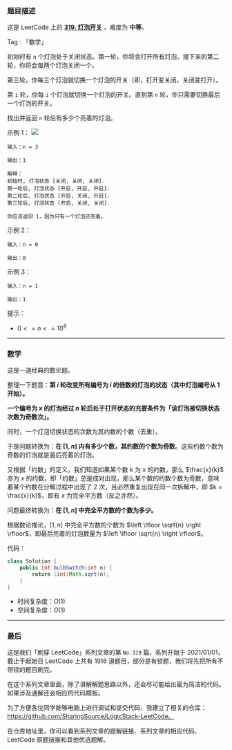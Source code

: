 ### 题目描述

这是 LeetCode 上的 **[319. 灯泡开关](https://leetcode-cn.com/problems/bulb-switcher/solution/gong-shui-san-xie-jing-dian-shu-lun-tui-upnnb/)** ，难度为 **中等**。

Tag : 「数学」



初始时有 `n` 个灯泡处于关闭状态。第一轮，你将会打开所有灯泡。接下来的第二轮，你将会每两个灯泡关闭一个。

第三轮，你每三个灯泡就切换一个灯泡的开关（即，打开变关闭，关闭变打开）。

第 `i` 轮，你每 `i` 个灯泡就切换一个灯泡的开关。直到第 `n` 轮，你只需要切换最后一个灯泡的开关。

找出并返回 `n` 轮后有多少个亮着的灯泡。

示例 1：
![](https://assets.leetcode.com/uploads/2020/11/05/bulb.jpg)
```
输入：n = 3

输出：1 

解释：
初始时, 灯泡状态 [关闭, 关闭, 关闭].
第一轮后, 灯泡状态 [开启, 开启, 开启].
第二轮后, 灯泡状态 [开启, 关闭, 开启].
第三轮后, 灯泡状态 [开启, 关闭, 关闭]. 

你应该返回 1，因为只有一个灯泡还亮着。
```
示例 2：
```
输入：n = 0

输出：0
```
示例 3：
```
输入：n = 1

输出：1
```

提示：
* $0 <= n <= 10^9$

---

### 数学

这是一道经典的数论题。

整理一下题意：**第 $i$ 轮改变所有编号为 $i$ 的倍数的灯泡的状态（其中灯泡编号从 $1$ 开始）。**

**一个编号为 $x$ 的灯泡经过 $n$ 轮后处于打开状态的充要条件为「该灯泡被切换状态次数为奇数次」。**

同时，一个灯泡切换状态的次数为其约数的个数（去重）。

于是问题转换为：**在 $[1,n]$ 内有多少个数，其约数的个数为奇数**。这些约数个数为奇数的灯泡就是最后亮着的灯泡。

又根据「约数」的定义，我们知道如果某个数 $k$ 为 $x$ 的约数，那么 $\frac{x}{k}$ 亦为 $x$ 的约数，即「约数」总是成对出现，那么某个数的约数个数为奇数，意味着某个约数在分解过程中出现了 $2$ 次，且必然重复出现在同一次拆解中，即 $k = \frac{x}{k}$，即有 $x$ 为完全平方数（反之亦然）。

问题最终转换为：**在 $[1,n]$ 中完全平方数的个数为多少。**

根据数论推论，$[1,n]$ 中完全平方数的个数为 $\left \lfloor \sqrt{n} \right \rfloor$，即最后亮着的灯泡数量为 $\left \lfloor \sqrt{n} \right \rfloor$。

代码：
```Java
class Solution {
    public int bulbSwitch(int n) {
        return (int)Math.sqrt(n);
    }
}
```
* 时间复杂度：$O(1)$
* 空间复杂度：$O(1)$

---

### 最后

这是我们「刷穿 LeetCode」系列文章的第 `No.319` 篇，系列开始于 2021/01/01，截止于起始日 LeetCode 上共有 1916 道题目，部分是有锁题，我们将先把所有不带锁的题目刷完。

在这个系列文章里面，除了讲解解题思路以外，还会尽可能给出最为简洁的代码。如果涉及通解还会相应的代码模板。

为了方便各位同学能够电脑上进行调试和提交代码，我建立了相关的仓库：https://github.com/SharingSource/LogicStack-LeetCode。

在仓库地址里，你可以看到系列文章的题解链接、系列文章的相应代码、LeetCode 原题链接和其他优选题解。

